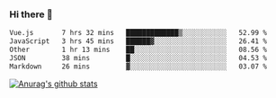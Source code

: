 ### Hi there 👋



<!--
**webB1an/webB1an** is a ✨ _special_ ✨ repository because its `README.md` (this file) appears on your GitHub profile.

Here are some ideas to get you started:

- 🔭 I’m currently working on ...
- 🌱 I’m currently learning ...
- 👯 I’m looking to collaborate on ...
- 🤔 I’m looking for help with ...
- 💬 Ask me about ...
- 📫 How to reach me: ...
- 😄 Pronouns: ...
- ⚡ Fun fact: ...
-->

<!--START_SECTION:waka-->

```txt
Vue.js       7 hrs 32 mins   █████████████▒░░░░░░░░░░░   52.99 %
JavaScript   3 hrs 45 mins   ██████▓░░░░░░░░░░░░░░░░░░   26.41 %
Other        1 hr 13 mins    ██░░░░░░░░░░░░░░░░░░░░░░░   08.56 %
JSON         38 mins         █░░░░░░░░░░░░░░░░░░░░░░░░   04.53 %
Markdown     26 mins         ▓░░░░░░░░░░░░░░░░░░░░░░░░   03.07 %
```

<!--END_SECTION:waka-->


[![Anurag's github stats](https://github-readme-stats.vercel.app/api?username=webB1an&show_icons=true&theme=radical)](https://github.com/anuraghazra/github-readme-stats)

